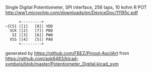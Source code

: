 Single Digital Potentiometer, SPI interface, 256 taps, 10 kohm
R POT
http://ww1.microchip.com/downloads/en/DeviceDoc/11195c.pdf


	      +---------+
	~{CS} |[1]   [8]| VDD
	  SCK |[2]   [7]| PB0
	   SI |[3]   [6]| PW0
	  VSS |[4]   [5]| PA0
	      +---------+


generated by https://github.com/FBEZ/Pinout-AsciiArt from https://github.com/ask6483/kicad-symbols/blob/master/Potentiometer_Digital.kicad_sym